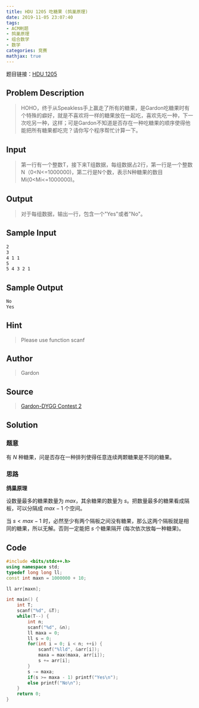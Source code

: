 ```yaml
---
title: HDU 1205 吃糖果 (鸽巢原理)
date: 2019-11-05 23:07:40
tags:
- ACM刷题
- 鸽巢原理
- 组合数学
- 数学
categories: 竞赛
mathjax: true
---
```


题目链接：[HDU 1205](http://acm.hdu.edu.cn/showproblem.php?pid=1205)

## Problem Description

> HOHO，终于从Speakless手上赢走了所有的糖果，是Gardon吃糖果时有个特殊的癖好，就是不喜欢将一样的糖果放在一起吃，喜欢先吃一种，下一次吃另一种，这样；可是Gardon不知道是否存在一种吃糖果的顺序使得他能把所有糖果都吃完？请你写个程序帮忙计算一下。

## Input

> 第一行有一个整数T，接下来T组数据，每组数据占2行，第一行是一个整数N（0<N<=1000000)，第二行是N个数，表示N种糖果的数目Mi(0<Mi<=1000000)。

## Output

> 对于每组数据，输出一行，包含一个"Yes"或者"No"。


## Sample Input

```markdown
2
3
4 1 1
5
5 4 3 2 1
```

## Sample Output

```markdown
No
Yes
```

## Hint

> Please use function scanf

## Author

> Gardon
 

## Source

> [Gardon-DYGG Contest 2](http://acm.hdu.edu.cn/search.php?field=problem&key=Gardon-DYGG+Contest+2&source=1&searchmode=source)

## Solution

### 题意

有 $N$ 种糖果，问是否存在一种排列使得任意连续两颗糖果是不同的糖果。

### 思路

**鸽巢原理**

设数量最多的糖果数量为 $max$，其余糖果的数量为 $s$。把数量最多的糖果看成隔板，可以分隔成 $max - 1$ 个空间。

当 $s<max-1$ 时，必然至少有两个隔板之间没有糖果，那么这两个隔板就是相同的糖果，所以无解。否则一定能把 $s$ 个糖果隔开 (每次依次放每一种糖果)。

## Code

```cpp
#include <bits/stdc++.h>
using namespace std;
typedef long long ll;
const int maxn = 1000000 + 10;

ll arr[maxn];

int main() {
    int T;
    scanf("%d", &T);
    while(T--) {
        int n;
        scanf("%d", &n);
        ll maxa = 0;
        ll s = 0;
        for(int i = 0; i < n; ++i) {
            scanf("%lld", &arr[i]);
            maxa = max(maxa, arr[i]);
            s += arr[i];
        }
        s -= maxa;
        if(s >= maxa - 1) printf("Yes\n");
        else printf("No\n");
    }
    return 0;
}
```